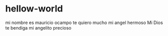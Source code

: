 # hellow-world
mi nombre es mauricio ocampo
te quiero mucho mi angel hermoso
Mi Dios te bendiga mi angelito precioso
